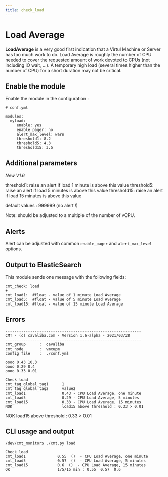 ```yaml
---
title: check_load
---
```


# Load Average

**LoadAverage** is a very good first indication that a Virtul Machine or Server has too much work to do. Load Average is roughly the number of CPU needed to cover the requested amount of work devoted to CPUs (not including IO wait, ...). A temporary high load (several times higher than the number of CPU) for a short duration may not be critical.


## Enable the module

Enable the module in the configuration :

    # conf.yml

	modules:
  	  myload:
  	     enable: yes
  	     enable_pager: no
  	     alert_max_level: warn
  	     threshold1: 8.2
     	 threshold5: 4.3
         threshold15: 3.5

## Additional parameters

*New V1.6*

   threshold1: raise an alert if load 1 minute is above this value
   threshold5: raise an alert if load 5 minutes is above this value
   threshold15: raise an alert if load 15 minutes is above this value

default values : 999999 (no alert !)

Note: should be adjusted to a multiple of the number of vCPU.


## Alerts

Alert can be adjusted with common `enable_pager` and `alert_max_level` options.


## Output to ElasticSearch

This module sends one message with the following fields:

	cmt_check: load
	+
	cmt_load1:  #float - value of 1 minute Load Average
	cmt_load5:  #float - value of 5 minute Load Average
	cmt_load15: #float - value of 15 minute Load Average

## Errors

	------------------------------------------------------------
	CMT - (c) cavaliba.com - Version 1.6-alpha - 2021/03/28
	------------------------------------------------------------
	cmt_group      :  cavaliba
	cmt_node       :  vmxupm
	config file    :  ./conf.yml

	oooo 0.43 10.3
	oooo 0.29 8.4
	oooo 0.33 0.01

	Check load 
	cmt_tag_global_tag1      1
	cmt_tag_global_tag2      value2
	cmt_load1                0.43 - CPU Load Average, one minute
	cmt_load5                0.29 - CPU Load Average, 5 minutes
	cmt_load15               0.33 - CPU Load Average, 15 minutes
	NOK                      load15 above threshold : 0.33 > 0.01 

   NOK  load15 above threshold : 0.33 > 0.01 

## CLI usage and output


	/dev/cmt_monitor$ ./cmt.py load

	Check load 
	cmt_load1              0.55  ()  - CPU Load Average, one minute
	cmt_load5              0.57  ()  - CPU Load Average, 5 minutes
	cmt_load15             0.6  ()  - CPU Load Average, 15 minutes
	OK                     1/5/15 min : 0.55  0.57  0.6



